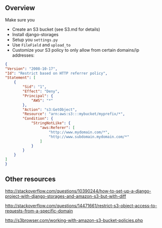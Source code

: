 Overview
-------
Make sure you

* Create an S3 bucket (see S3.md for details)
* Install django-storages
* Setup you `settings.py`
* Use `FileField` and `upload_to` 
* Customize your S3 policy to only allow from certain domains/ip addresses:
```json
{
"Version": "2008-10-17",
"Id": "Restrict based on HTTP referrer policy",
"Statement": [
    {
        "Sid": "1",
        "Effect": "Deny",
        "Principal": {
            "AWS": "*"
        },
        "Action": "s3:GetObject",
        "Resource": "arn:aws:s3:::mybucket/myprefix/*",
        "Condition": {
            "StringNotLike": {
                "aws:Referer": [
                    "http://www.mydomain.com/*",
                    "http://www.subdomain.mydomain.com/*"
                ]
            }
        }
    }
]
}
```

Other resources
-----------

http://stackoverflow.com/questions/10390244/how-to-set-up-a-django-project-with-django-storages-and-amazon-s3-but-with-diff

http://stackoverflow.com/questions/14471661/restrict-s3-object-access-to-requests-from-a-specific-domain

http://s3browser.com/working-with-amazon-s3-bucket-policies.php



